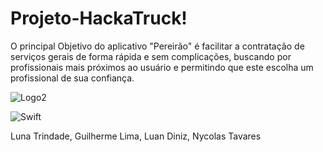 # Projeto-HackaTruck!

O principal Objetivo do aplicativo "Pereirão" é facilitar a contratação de serviços gerais de forma rápida e sem complicações, buscando por profissionais mais próximos ao usuário e permitindo que este escolha um profissional de sua confiança.


![Logo2](https://github.com/lunatloyolla/Projeto-HackaTruck/assets/112090620/d99a63dc-e3f5-4f77-8e8e-d6f92d184a45)

![Swift](https://img.shields.io/badge/swift-F54A2A?style=for-the-badge&logo=swift&logoColor=white)

Luna Trindade, Guilherme Lima, Luan Diniz, Nycolas Tavares
